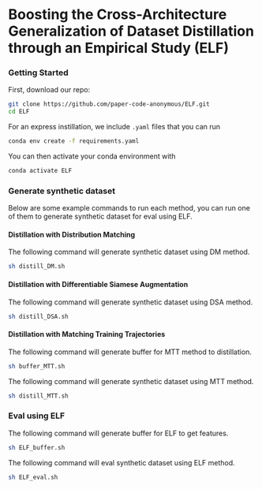 # Boosting the Cross-Architecture Generalization of Dataset Distillation through an Empirical Study  (ELF)

### Getting Started

First, download our repo:

```bash
git clone https://github.com/paper-code-anonymous/ELF.git
cd ELF
```

For an express instillation, we include ```.yaml``` files that you can run

```bash
conda env create -f requirements.yaml
```

You can then activate your  conda environment with

```bash
conda activate ELF
```

### Generate synthetic dataset

Below are some example commands to run each method, you can run one of them to generate synthetic dataset for eval using ELF.

#### Distillation with Distribution Matching

The following command will generate synthetic dataset using DM method.

```bash
sh distill_DM.sh
```

#### Distillation with Differentiable Siamese Augmentation

The following command will generate synthetic dataset using DSA method.

```bash
sh distill_DSA.sh
```

#### Distillation with Matching Training Trajectories

The following command will generate buffer for MTT method to distillation.

```bash
sh buffer_MTT.sh
```

The following command will generate synthetic dataset using MTT method.

```bash
sh distill_MTT.sh
```

### Eval using ELF

The following command will generate buffer for ELF to get features.

```bash
sh ELF_buffer.sh
```

The following command will eval synthetic dataset using ELF method.

```bash
sh ELF_eval.sh
```
